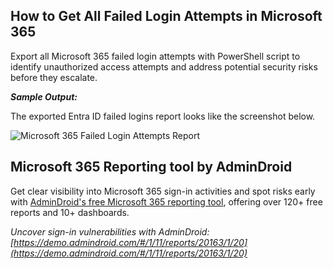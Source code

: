 ## How to Get All Failed Login Attempts in Microsoft 365

Export all Microsoft 365 failed login attempts with PowerShell script to identify unauthorized access attempts and address potential security risks before they escalate.

***Sample Output:***

The exported Entra ID failed logins report looks like the screenshot below.

![Microsoft 365 Failed Login Attempts Report](<https://o365reports.com/wp-content/uploads/2025/05/failed-sign-in-report-1.png?v=1747116987>)

## Microsoft 365 Reporting tool by AdminDroid

Get clear visibility into Microsoft 365 sign-in activities and spot risks early with [AdminDroid's free Microsoft 365 reporting tool](https://admindroid.com/?src=GitHub), offering over 120+ free reports and 10+ dashboards.

*Uncover sign-in vulnerabilities with AdminDroid: [https://demo.admindroid.com/#/1/11/reports/20163/1/20](https://demo.admindroid.com/#/1/11/reports/20163/1/20)*